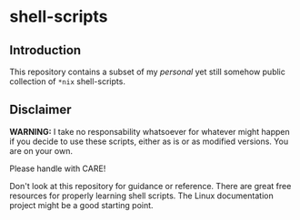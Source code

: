 shell-scripts
=============

Introduction
------------
This repository contains a subset of my *personal* yet still somehow public
collection of `*nix` shell-scripts.

Disclaimer
----------
**WARNING:**
I take no responsability whatsoever for whatever might happen if you decide to
use these scripts, either as is or as modified versions.  You are on your own.

Please handle with CARE!

Don't look at this repository for guidance or reference.  There are great free
resources for properly learning shell scripts.  The Linux documentation project
might be a good starting point.

